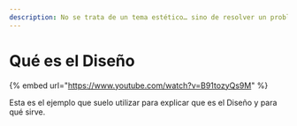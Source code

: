 ```yaml
---
description: No se trata de un tema estético… sino de resolver un problema de comunicación
---
```


# Qué es el Diseño

{% embed url="https://www.youtube.com/watch?v=B91tozyQs9M" %}

Esta es el ejemplo que suelo utilizar para explicar que es el Diseño y para qué sirve.

